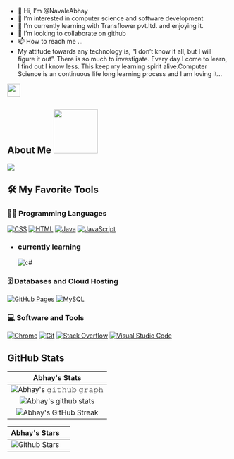 - 👋 Hi, I’m @NavaleAbhay
- 👀 I’m interested in computer science and software development
- 🌱 I’m currently learning with Transflower pvt.ltd. and enjoying it.
- 💞️ I’m looking to collaborate on github
- 📫 How to reach me ...
- My attitude towards any technology is, “I don’t know it all, but I will figure it out”. There is so much to investigate. Every day I come to learn, I find out I know less. This keep my learning spirit alive.Computer Science is an continuous life long learning process and I am loving it...


 <img src="https://github.com/TheDudeThatCode/TheDudeThatCode/blob/master/Assets/Hi.gif" width="29px">
<h2> About Me <img src = "https://media0.giphy.com/media/KDDpcKigbfFpnejZs6/giphy.gif?cid=ecf05e47oy6f4zjs8g1qoiystc56cu7r9tb8a1fe76e05oty&rid=giphy.gif" width = 100px></h2>
<img src = "https://camo.githubusercontent.com/18ce5f699367154406817e838d922e74f1d53abea421410b381a64f2c1725af9/68747470733a2f2f6d656469612e67697068792e636f6d2f6d656469612f4168337a4848376876735342322f67697068792e676966" >


<!---
NavaleAbhay/NavaleAbhay is a ✨ special ✨ repository because its `README.md` (this file) appears on your GitHub profile.
You can click the Preview link to take a look at your changes.
--->





## 🛠️ My Favorite Tools

### 👨‍💻 Programming Languages

<p>
    <a href="https://github.com/search?q=user%3ADenverCoder1+is%3Arepo+language%3Acss"><img alt="CSS" src="https://img.shields.io/badge/CSS%20-%231572B6.svg?logo=css3&logoColor=white"></a>
    <a href="https://github.com/search?q=user%3ADenverCoder1+is%3Arepo+language%3Ahtml"><img alt="HTML" src="https://img.shields.io/badge/HTML%20-%23E34F26.svg?logo=html5&logoColor=white"></a>
    <a href="https://github.com/search?q=user%3ADenverCoder1+is%3Arepo+language%3Ajava"><img alt="Java" src="https://img.shields.io/badge/Java-%23007396.svg?logo=java&logoColor=white"></a>
    <a href="https://github.com/search?q=user%3ADenverCoder1+is%3Arepo+language%3Ajavascript"><img alt="JavaScript" src="https://img.shields.io/badge/JavaScript%20-%23F7DF1E.svg?logo=javascript&logoColor=black"></a>
 
 
 - <h3> currently learning </h3>
    <img src = "https://img.shields.io/badge/c%23-%23239120.svg?style=for-the-badge&logo=c-sharp&logoColor=white" alt = "c#" />
 
    
### 🗄️ Databases and Cloud Hosting

<p>
    <a href="#"><img alt="GitHub Pages" src="https://img.shields.io/badge/GitHub%20Pages-%23327FC7.svg?logo=github&logoColor=white"></a>
    <a href="#"><img alt="MySQL" src="https://img.shields.io/badge/MySQL-00000F?style=for-the-badge&logo=mysql&logoColor=white"></a>
</p>

### 💻 Software and Tools

<p>
    <a href="#"><img alt="Chrome" src="https://img.shields.io/badge/Chrome-3DDC84?logo=google-chrome&logoColor=white"></a>
    <a href="#"><img alt="Git" src="https://img.shields.io/badge/Git%20-%23F05033.svg?logo=git&logoColor=white"></a>
    <a href="#"><img alt="Stack Overflow" src="https://img.shields.io/badge/-Stack%20Overflow-FE7A16?logo=stack-overflow&logoColor=white"></a>
    <a href="#"><img alt="Visual Studio Code" src="https://img.shields.io/badge/Visual%20Studio%20Code-0078d7.svg?logo=visual-studio-code&logoColor=white"></a>
</p>



## GitHub Stats


|                                                                     Abhay's Stats                                                                     |
|:------------------------------------------------------------------------------------------------------------------------------------------------------:|
| ![Abhay's 𝚐𝚒𝚝𝚑𝚞𝚋 𝚐𝚛𝚊𝚙𝚑](https://activity-graph.herokuapp.com/graph?username=NavaleAbhay&theme=react-dark&hide_border=true&area=true) |
| ![Abhay's github stats](https://github-readme-stats.vercel.app/api?username=NavaleAbhay&show_icons=true&theme=algolia)              | 
| ![Abhay's GitHub Streak](https://github-readme-streak-stats.herokuapp.com/?user=NavaleAbhay&theme=algolia)                    | 
    

|                                                                                                      Abhay's Stars                                                                                                       |                                                                                                                    |      
|:-------------------------------------------------------------------------------------------------------------------------------------------------------------------------------------------------------------------------:|:---------------------------------------------------------------------------------------------------------------------------------:|
| ![Github Stars](https://github-readme-stats.vercel.app/api?username=NavaleAbhay&show_icons=true&locale=en&count_private=true&hide_rank=true&custom_title=My%20GitHub%20Stats&disable_animations=true&theme=algolia) | 





